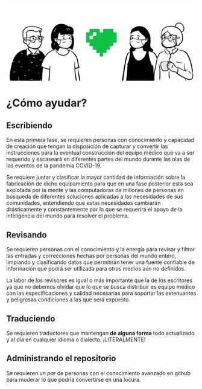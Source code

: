![COVIDSOS](./como-ayudar.png)

# ¿Cómo ayudar?

## Escribiendo

En esta primera fase, se requieren personas con conocimiento y capacidad de creación que tengan la disposición de capturar y convertir las instrucciones para la eventual construcción del equipo médico que va a ser requerido y escaseará en diferentes partes del mundo durante las olas de los eventos de la pandemia COVID-19.

Se requiere juntar y clasificar la mayor cantidad de información sobre la fabricación de dicho equipamiento para que en una fase posterior esta sea explotada por la mente y las computadoras de millones de personas en búsqueda de diferentes soluciones aplicadas a las necesidades de sus comunidades, entendiendo que estas necesidades cambiarán drásticamente y constantemente por lo que se requerirá el apoyo de la inteligencia  del mundo para resolver el problema.



## Revisando

Se requieren personas con el conocimiento y la energía para revisar y filtrar las entradas y correcciones hechas por personas del mundo entero, limpiando y clasificando datos que permitirán tener una fuente confiable de información que podrá ser utilizada para otros medios aún no definidos. 

La labor de los revisores es igual o más importante que la de los escritores ya que no debemos olvidar que lo que se busca distribuir es equipo médico con las especificaciones y calidad necesarias para soportar las extenuantes y peligrosas condiciones a las que será expuesto.


## Traduciendo

Se requieren traductores que mantengan **de alguna forma** todo actualizado y al día en cualquier idioma o dialecto. ¡LITERALMENTE!

## Administrando el repositorio

Se requieren *un par* de personas con el conocimiento avanzado en github para moderar lo que podría convertirse en una locura.
